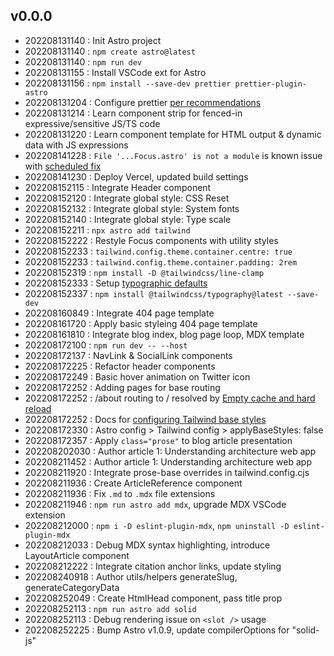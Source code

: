 
## v0.0.0
- 202208131140 : Init Astro project
- 202208131140 : `npm create astro@latest`
- 202208131140 : `npm run dev`
- 202208131155 : Install VSCode ext for Astro
- 202208131156 : `npm install --save-dev prettier prettier-plugin-astro`
- 202208131204 : Configure prettier [per recommendations](https://github.com/withastro/prettier-plugin-astro#using-in-vs-code)
- 202208131214 : Learn component strip for fenced-in expressive/sensitive JS/TS code
- 202208131220 : Learn component template for HTML output & dynamic data with JS expressions
- 202208141228 : `File '...Focus.astro' is not a module` is known issue with [scheduled fix](https://github.com/withastro/language-tools/pull/335)
- 202208141230 : Deploy Vercel, updated build settings
- 202208152115 : Integrate Header component
- 202208152120 : Integrate global style: CSS Reset
- 202208152132 : Integrate global style: System fonts
- 202208152140 : Integrate global style: Type scale
- 202208152211 : `npx astro add tailwind`
- 202208152222 : Restyle Focus components with utility styles
- 202208152233 : `tailwind.config.theme.container.centre: true`
- 202208152233 : `tailwind.config.theme.container.padding: 2rem`
- 202208152319 : `npm install -D @tailwindcss/line-clamp`
- 202208152333 : Setup [typographic defaults](https://www.themes.dev/blog/typographic-defaults-in-tailwind-css/)
- 202208152337 : `npm install @tailwindcss/typography@latest --save-dev`
- 202208160849 : Integrate 404 page template
- 202208161720 : Apply basic styleing 404 page template
- 202208161810 : Integrate blog index, blog page loop, MDX template
- 202208172100 : `npm run dev -- --host`
- 202208172137 : NavLink & SocialLink components
- 202208172225 : Refactor header components
- 202208172249 : Basic hover animation on Twitter icon
- 202208172252 : Adding pages for base routing
- 202208172252 : /about routing to / resolved by [Empty cache and hard reload](https://superuser.com/a/869739)
- 202208172252 : Docs for [configuring Tailwind base styles](https://docs.astro.build/en/guides/integrations-guide/tailwind/#configapplybasestyles)
- 202208172330 : Astro config > Tailwind config > applyBaseStyles: false
- 202208172357 : Apply `class="prose"` to blog article presentation
- 202208202030 : Author article 1: Understanding architecture web app
- 202208211452 : Author article 1: Understanding architecture web app
- 202208211920 : Integrate prose-base overrides in tailwind.config.cjs
- 202208211936 : Create ArticleReference component
- 202208211936 : Fix `.md` to `.mdx` file extensions
- 202208211946 : `npm run astro add mdx`, upgrade MDX VSCode extension
- 202208212000 : `npm i -D eslint-plugin-mdx`, `npm uninstall -D eslint-plugin-mdx`
- 202208212033 : Debug MDX syntax highlighting, introduce LayoutArticle component
- 202208212222 : Integrate citation anchor links, update styling
- 202208240918 : Author utils/helpers generateSlug, generateCategoryData
- 202208252049 : Create HtmlHead component, pass title prop
- 202208252113 : `npm run astro add solid`
- 202208252113 : Debug rendering issue on `<slot />` usage
- 202208252225 : Bump Astro v1.0.9, update compilerOptions for "solid-js"
